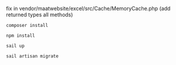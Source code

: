 fix in vendor/maatwebsite/excel/src/Cache/MemoryCache.php (add returned types all methods)

```shell
composer install

npm install

sail up

sail artisan migrate
```
